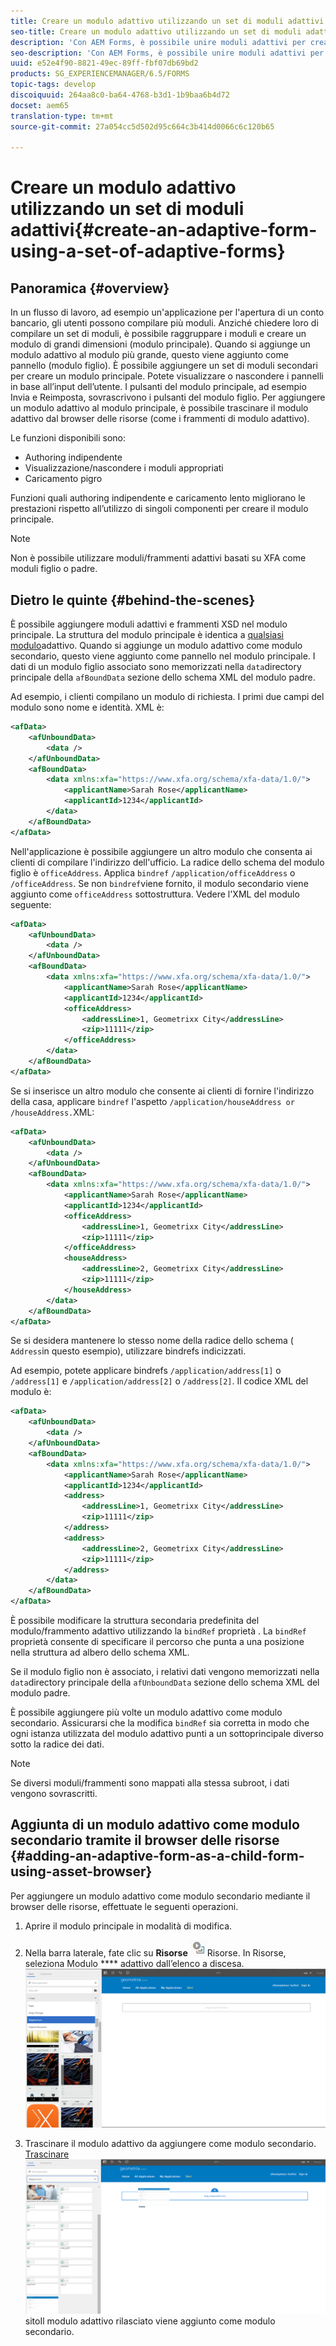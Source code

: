 ```yaml
---
title: Creare un modulo adattivo utilizzando un set di moduli adattivi
seo-title: Creare un modulo adattivo utilizzando un set di moduli adattivi
description: 'Con AEM Forms, è possibile unire moduli adattivi per creare un singolo modulo adattivo di grandi dimensioni e comprenderne le funzioni. '
seo-description: 'Con AEM Forms, è possibile unire moduli adattivi per creare un singolo modulo adattivo di grandi dimensioni e comprenderne le funzioni. '
uuid: e52e4f90-8821-49ec-89ff-fbf07db69bd2
products: SG_EXPERIENCEMANAGER/6.5/FORMS
topic-tags: develop
discoiquuid: 264aa8c0-ba64-4768-b3d1-1b9baa6b4d72
docset: aem65
translation-type: tm+mt
source-git-commit: 27a054cc5d502d95c664c3b414d0066c6c120b65

---
```



# Creare un modulo adattivo utilizzando un set di moduli adattivi{#create-an-adaptive-form-using-a-set-of-adaptive-forms}

## Panoramica {#overview}

In un flusso di lavoro, ad esempio un&#39;applicazione per l&#39;apertura di un conto bancario, gli utenti possono compilare più moduli. Anziché chiedere loro di compilare un set di moduli, è possibile raggruppare i moduli e creare un modulo di grandi dimensioni (modulo principale). Quando si aggiunge un modulo adattivo al modulo più grande, questo viene aggiunto come pannello (modulo figlio). È possibile aggiungere un set di moduli secondari per creare un modulo principale. Potete visualizzare o nascondere i pannelli in base all’input dell’utente. I pulsanti del modulo principale, ad esempio Invia e Reimposta, sovrascrivono i pulsanti del modulo figlio. Per aggiungere un modulo adattivo al modulo principale, è possibile trascinare il modulo adattivo dal browser delle risorse (come i frammenti di modulo adattivo).

Le funzioni disponibili sono:

* Authoring indipendente
* Visualizzazione/nascondere i moduli appropriati
* Caricamento pigro

Funzioni quali authoring indipendente e caricamento lento migliorano le prestazioni rispetto all’utilizzo di singoli componenti per creare il modulo principale.

>[!NOTE]
>
>Non è possibile utilizzare moduli/frammenti adattivi basati su XFA come moduli figlio o padre.

## Dietro le quinte {#behind-the-scenes}

È possibile aggiungere moduli adattivi e frammenti XSD nel modulo principale. La struttura del modulo principale è identica a [qualsiasi modulo](../../forms/using/prepopulate-adaptive-form-fields.md)adattivo. Quando si aggiunge un modulo adattivo come modulo secondario, questo viene aggiunto come pannello nel modulo principale. I dati di un modulo figlio associato sono memorizzati nella `data`directory principale della `afBoundData` sezione dello schema XML del modulo padre.

Ad esempio, i clienti compilano un modulo di richiesta. I primi due campi del modulo sono nome e identità. XML è:

```xml
<afData>
    <afUnboundData>
        <data />
    </afUnboundData>
    <afBoundData>
        <data xmlns:xfa="https://www.xfa.org/schema/xfa-data/1.0/">
            <applicantName>Sarah Rose</applicantName>
            <applicantId>1234</applicantId>
        </data>
    </afBoundData>
</afData>
```

Nell&#39;applicazione è possibile aggiungere un altro modulo che consenta ai clienti di compilare l&#39;indirizzo dell&#39;ufficio. La radice dello schema del modulo figlio è `officeAddress`. Applica `bindref` `/application/officeAddress` o `/officeAddress`. Se non `bindref`viene fornito, il modulo secondario viene aggiunto come `officeAddress` sottostruttura. Vedere l&#39;XML del modulo seguente:

```xml
<afData>
    <afUnboundData>
        <data />
    </afUnboundData>
    <afBoundData>
        <data xmlns:xfa="https://www.xfa.org/schema/xfa-data/1.0/">
            <applicantName>Sarah Rose</applicantName>
            <applicantId>1234</applicantId>
            <officeAddress>
                <addressLine>1, Geometrixx City</addressLine>
                <zip>11111</zip>
            </officeAddress>
        </data>
    </afBoundData>
</afData>
```

Se si inserisce un altro modulo che consente ai clienti di fornire l&#39;indirizzo della casa, applicare `bindref` l&#39;aspetto `/application/houseAddress or /houseAddress.`XML:

```xml
<afData>
    <afUnboundData>
        <data />
    </afUnboundData>
    <afBoundData>
        <data xmlns:xfa="https://www.xfa.org/schema/xfa-data/1.0/">
            <applicantName>Sarah Rose</applicantName>
            <applicantId>1234</applicantId>
            <officeAddress>
                <addressLine>1, Geometrixx City</addressLine>
                <zip>11111</zip>
            </officeAddress>
            <houseAddress>
                <addressLine>2, Geometrixx City</addressLine>
                <zip>11111</zip>
            </houseAddress>
        </data>
    </afBoundData>
</afData>
```

Se si desidera mantenere lo stesso nome della radice dello schema ( `Address`in questo esempio), utilizzare bindrefs indicizzati.

Ad esempio, potete applicare bindrefs `/application/address[1]` o `/address[1]` e `/application/address[2]` o `/address[2]`. Il codice XML del modulo è:

```xml
<afData>
    <afUnboundData>
        <data />
    </afUnboundData>
    <afBoundData>
        <data xmlns:xfa="https://www.xfa.org/schema/xfa-data/1.0/">
            <applicantName>Sarah Rose</applicantName>
            <applicantId>1234</applicantId>
            <address>
                <addressLine>1, Geometrixx City</addressLine>
                <zip>11111</zip>
            </address>
            <address>
                <addressLine>2, Geometrixx City</addressLine>
                <zip>11111</zip>
            </address>
        </data>
    </afBoundData>
</afData>
```

È possibile modificare la struttura secondaria predefinita del modulo/frammento adattivo utilizzando la `bindRef` proprietà . La `bindRef` proprietà consente di specificare il percorso che punta a una posizione nella struttura ad albero dello schema XML.

Se il modulo figlio non è associato, i relativi dati vengono memorizzati nella `data`directory principale della `afUnboundData` sezione dello schema XML del modulo padre.

È possibile aggiungere più volte un modulo adattivo come modulo secondario. Assicurarsi che la modifica `bindRef` sia corretta in modo che ogni istanza utilizzata del modulo adattivo punti a un sottoprincipale diverso sotto la radice dei dati.

>[!NOTE]
>
>Se diversi moduli/frammenti sono mappati alla stessa subroot, i dati vengono sovrascritti.

## Aggiunta di un modulo adattivo come modulo secondario tramite il browser delle risorse {#adding-an-adaptive-form-as-a-child-form-using-asset-browser}

Per aggiungere un modulo adattivo come modulo secondario mediante il browser delle risorse, effettuate le seguenti operazioni.

1. Aprire il modulo principale in modalità di modifica.
1. Nella barra laterale, fate clic su **Risorse** ![nel browser](assets/assets-browser.png)Risorse. In Risorse, seleziona Modulo **** adattivo dall’elenco a discesa.
   [ ![Selezione del modulo adattivo in Risorse](assets/asset.png)](assets/asset-1.png)

1. Trascinare il modulo adattivo da aggiungere come modulo secondario.
   [ Trascinare ![il modulo adattivo nel](assets/drag-drop.png)](assets/drag-drop-1.png)sitoIl modulo adattivo rilasciato viene aggiunto come modulo secondario.

